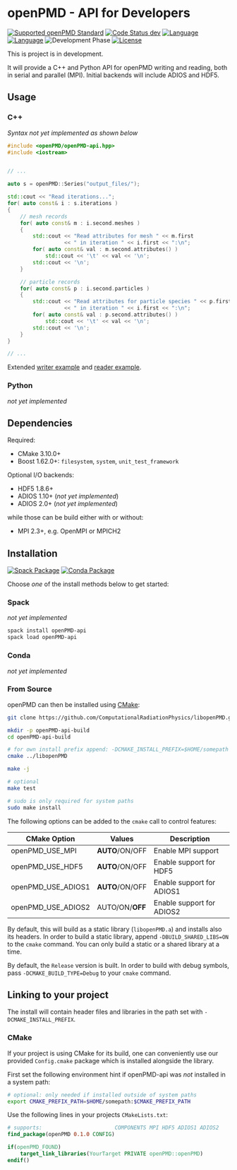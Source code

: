 openPMD - API for Developers
============================

[![Supported openPMD Standard](https://img.shields.io/badge/openPMD-1.0.0--1.1.0-blue.svg)](https://github.com/openPMD/openPMD-standard/releases)
[![Code Status dev](https://img.shields.io/travis/ComputationalRadiationPhysics/libopenPMD/dev.svg?label=dev)](https://travis-ci.org/ComputationalRadiationPhysics/libopenPMD/branches)
[![Language](https://img.shields.io/badge/language-C%2B%2B11-orange.svg)](https://isocpp.org/)
[![Language](https://img.shields.io/badge/language-Python3-orange.svg)](https://www.python.org/)
![Development Phase](https://img.shields.io/badge/phase-unstable-yellow.svg)
[![License](https://img.shields.io/badge/license-LGPLv3-blue.svg)](https://www.gnu.org/licenses/lgpl-3.0.html)

This is project is in development.

It will provide a C++ and Python API for openPMD writing and reading, both in serial and parallel (MPI).
Initial backends will include ADIOS and HDF5.

## Usage

### C++

*Syntax not yet implemented as shown below*

```C++
#include <openPMD/openPMD-api.hpp>
#include <iostream>


// ...

auto s = openPMD::Series("output_files/");

std::cout << "Read iterations...";
for( auto const& i : s.iterations )
{
    // mesh records
    for( auto const& m : i.second.meshes )
    {
        std::cout << "Read attributes for mesh " << m.first
                  << " in iteration " << i.first << ":\n";
        for( auto const& val : m.second.attributes() )
            std::cout << '\t' << val << '\n';
        std::cout << '\n';
    }

    // particle records
    for( auto const& p : i.second.particles )
    {
        std::cout << "Read attributes for particle species " << p.first
                  << " in iteration " << i.first << ":\n";
        for( auto const& val : p.second.attributes() )
            std::cout << '\t' << val << '\n';
        std::cout << '\n';
    }
}

// ...
```

Extended [writer example](writer.cpp) and [reader example](reader.cpp).

### Python

*not yet implemented*

## Dependencies

Required:
* CMake 3.10.0+
* Boost 1.62.0+: `filesystem`, `system`, `unit_test_framework`

Optional I/O backends:
* HDF5 1.8.6+
* ADIOS 1.10+ (*not yet implemented*)
* ADIOS 2.0+ (*not yet implemented*)

while those can be build either with or without:
* MPI 2.3+, e.g. OpenMPI or MPICH2

## Installation

[![Spack Package](https://img.shields.io/badge/spack.io-notyet-yellow.svg)](https://spack.io)
[![Conda Package](https://img.shields.io/badge/conda.io-notyet-yellow.svg)](https://conda.io)

Choose *one* of the install methods below to get started:

### Spack

*not yet implemented*

```bash
spack install openPMD-api
spack load openPMD-api
```

### Conda

*not yet implemented*

### From Source

openPMD can then be installed using [CMake](http://cmake.org/):

```bash
git clone https://github.com/ComputationalRadiationPhysics/libopenPMD.git

mkdir -p openPMD-api-build
cd openPMD-api-build

# for own install prefix append: -DCMAKE_INSTALL_PREFIX=$HOME/somepath
cmake ../libopenPMD

make -j

# optional
make test

# sudo is only required for system paths
sudo make install
```

The following options can be added to the `cmake` call to control features:

| CMake Option       | Values           | Description               |
|--------------------|------------------|---------------------------|
| openPMD_USE_MPI    | **AUTO**/ON/OFF  | Enable MPI support        |
| openPMD_USE_HDF5   | **AUTO**/ON/OFF  | Enable support for HDF5   |
| openPMD_USE_ADIOS1 | **AUTO**/ON/OFF  | Enable support for ADIOS1 |
| openPMD_USE_ADIOS2 | AUTO/ON/**OFF**  | Enable support for ADIOS2 |

By default, this will build as a static library (`libopenPMD.a`) and installs also its headers.
In order to build a static library, append `-DBUILD_SHARED_LIBS=ON` to the `cmake` command.
You can only build a static or a shared library at a time.

By default, the `Release` version is built.
In order to build with debug symbols, pass `-DCMAKE_BUILD_TYPE=Debug` to your `cmake` command.

## Linking to your project

The install will contain header files and libraries in the path set with `-DCMAKE_INSTALL_PREFIX`.

### CMake

If your project is using CMake for its build, one can conveniently use our provided `Config.cmake` package which is installed alongside the library.

First set the following environment hint if openPMD-api was *not* installed in a system path:

```bash
# optional: only needed if installed outside of system paths
export CMAKE_PREFIX_PATH=$HOME/somepath:$CMAKE_PREFIX_PATH
```

Use the following lines in your projects `CMakeLists.txt`:
```cmake
# supports:                       COMPONENTS MPI HDF5 ADIOS1 ADIOS2
find_package(openPMD 0.1.0 CONFIG)

if(openPMD_FOUND)
    target_link_libraries(YourTarget PRIVATE openPMD::openPMD)
endif()
```
